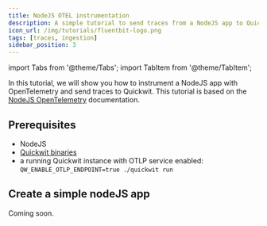 ```yaml
---
title: NodeJS OTEL instrumentation
description: A simple tutorial to send traces from a NodeJS app to Quickwit.
icon_url: /img/tutorials/fluentbit-logo.png
tags: [traces, ingestion]
sidebar_position: 3
---
```


import Tabs from '@theme/Tabs';
import TabItem from '@theme/TabItem';

In this tutorial, we will show you how to instrument a NodeJS app with OpenTelemetry and send traces to Quickwit. This tutorial is based on the [NodeJS OpenTelemetry](https://opentelemetry.io/docs/instrumentation/js/getting-started/nodejs/) documentation.

## Prerequisites

- NodeJS
- [Quickwit binaries](/docs/get-started/installation.md)
- a running Quickwit instance with OTLP service enabled: `QW_ENABLE_OTLP_ENDPOINT=true ./quickwit run`


## Create a simple nodeJS app


Coming soon.
